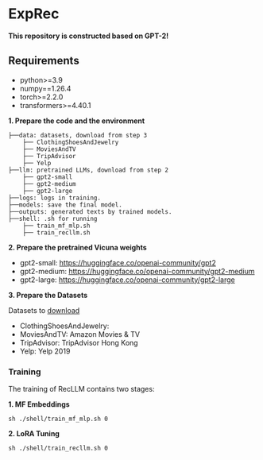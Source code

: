 # ExpRec

**This repository is constructed based on GPT-2!**

## Requirements

- python>=3.9
- numpy==1.26.4
- torch>=2.2.0
- transformers>=4.40.1

**1. Prepare the code and the environment**

```
├──data: datasets, download from step 3
    ├── ClothingShoesAndJewelry
    ├── MoviesAndTV
    ├── TripAdvisor
    ├── Yelp
├──llm: pretrained LLMs, download from step 2
    ├── gpt2-small
    ├── gpt2-medium
    ├── gpt2-large
├──logs: logs in training.
├──models: save the final model.
├──outputs: generated texts by trained models.
├──shell: .sh for running
    ├── train_mf_mlp.sh
    ├── train_recllm.sh

```

**2. Prepare the pretrained Vicuna weights**

- gpt2-small: https://huggingface.co/openai-community/gpt2
- gpt2-medium: https://huggingface.co/openai-community/gpt2-medium
- gpt2-large: https://huggingface.co/openai-community/gpt2-large

**3. Prepare the Datasets**

Datasets to [download](https://drive.google.com/drive/folders/1yB-EFuApAOJ0RzTI0VfZ0pignytguU0_?usp=sharing)
- ClothingShoesAndJewelry: 
- MoviesAndTV: Amazon Movies & TV
- TripAdvisor: TripAdvisor Hong Kong
- Yelp: Yelp 2019

### Training
The training of RecLLM contains two stages:

**1. MF Embeddings**

```
sh ./shell/train_mf_mlp.sh 0
```

**2. LoRA Tuning**
```
sh ./shell/train_recllm.sh 0
```
